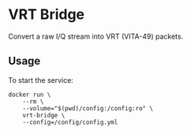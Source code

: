 # VRT Bridge

Convert a raw I/Q stream into VRT (VITA-49) packets.

## Usage

To start the service:

```shell
docker run \
    --rm \
    --volume="$(pwd)/config:/config:ro" \
    vrt-bridge \
    --config=/config/config.yml
```
